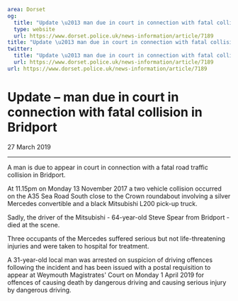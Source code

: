 ```yaml
area: Dorset
og:
  title: "Update \u2013 man due in court in connection with fatal collision in Bridport"
  type: website
  url: https://www.dorset.police.uk/news-information/article/7189
title: "Update \u2013 man due in court in connection with fatal collision in Bridport |"
twitter:
  title: "Update \u2013 man due in court in connection with fatal collision in Bridport"
  url: https://www.dorset.police.uk/news-information/article/7189
url: https://www.dorset.police.uk/news-information/article/7189
```

# Update – man due in court in connection with fatal collision in Bridport

27 March 2019

* * *

A man is due to appear in court in connection with a fatal road traffic collision in Bridport.

At 11.15pm on Monday 13 November 2017 a two vehicle collision occurred on the A35 Sea Road South close to the Crown roundabout involving a silver Mercedes convertible and a black Mitsubishi L200 pick-up truck.

Sadly, the driver of the Mitsubishi - 64-year-old Steve Spear from Bridport - died at the scene.

Three occupants of the Mercedes suffered serious but not life-threatening injuries and were taken to hospital for treatment.

A 31-year-old local man was arrested on suspicion of driving offences following the incident and has been issued with a postal requisition to appear at Weymouth Magistrates' Court on Monday 1 April 2019 for offences of causing death by dangerous driving and causing serious injury by dangerous driving.
